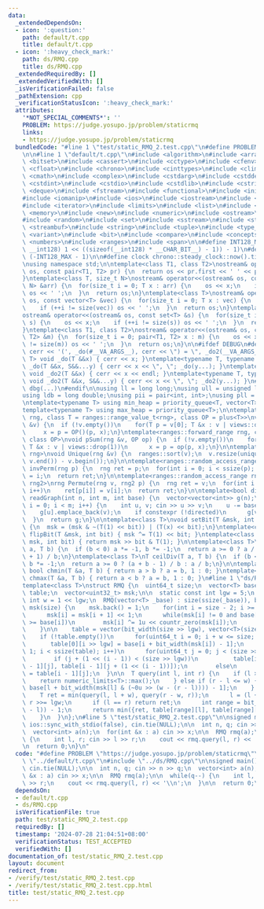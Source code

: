 ```yaml
---
data:
  _extendedDependsOn:
  - icon: ':question:'
    path: default/t.cpp
    title: default/t.cpp
  - icon: ':heavy_check_mark:'
    path: ds/RMQ.cpp
    title: ds/RMQ.cpp
  _extendedRequiredBy: []
  _extendedVerifiedWith: []
  _isVerificationFailed: false
  _pathExtension: cpp
  _verificationStatusIcon: ':heavy_check_mark:'
  attributes:
    '*NOT_SPECIAL_COMMENTS*': ''
    PROBLEM: https://judge.yosupo.jp/problem/staticrmq
    links:
    - https://judge.yosupo.jp/problem/staticrmq
  bundledCode: "#line 1 \"test/static_RMQ_2.test.cpp\"\n#define PROBLEM \"https://judge.yosupo.jp/problem/staticrmq\"\
    \n\n#line 1 \"default/t.cpp\"\n#include <algorithm>\n#include <array>\n#include\
    \ <bitset>\n#include <cassert>\n#include <cctype>\n#include <cfenv>\n#include\
    \ <cfloat>\n#include <chrono>\n#include <cinttypes>\n#include <climits>\n#include\
    \ <cmath>\n#include <complex>\n#include <cstdarg>\n#include <cstddef>\n#include\
    \ <cstdint>\n#include <cstdio>\n#include <cstdlib>\n#include <cstring>\n#include\
    \ <deque>\n#include <fstream>\n#include <functional>\n#include <initializer_list>\n\
    #include <iomanip>\n#include <ios>\n#include <iostream>\n#include <istream>\n\
    #include <iterator>\n#include <limits>\n#include <list>\n#include <map>\n#include\
    \ <memory>\n#include <new>\n#include <numeric>\n#include <ostream>\n#include <queue>\n\
    #include <random>\n#include <set>\n#include <sstream>\n#include <stack>\n#include\
    \ <streambuf>\n#include <string>\n#include <tuple>\n#include <type_traits>\n#include\
    \ <variant>\n#include <bit>\n#include <compare>\n#include <concepts>\n#include\
    \ <numbers>\n#include <ranges>\n#include <span>\n\n#define INT128_MAX (__int128)(((unsigned\
    \ __int128) 1 << ((sizeof(__int128) * __CHAR_BIT__) - 1)) - 1)\n#define INT128_MIN\
    \ (-INT128_MAX - 1)\n\n#define clock chrono::steady_clock::now().time_since_epoch().count()\n\
    \nusing namespace std;\n\ntemplate<class T1, class T2>\nostream& operator<<(ostream&\
    \ os, const pair<T1, T2> pr) {\n  return os << pr.first << ' ' << pr.second;\n\
    }\ntemplate<class T, size_t N>\nostream& operator<<(ostream& os, const array<T,\
    \ N> &arr) {\n  for(size_t i = 0; T x : arr) {\n    os << x;\n    if (++i != N)\
    \ os << ' ';\n  }\n  return os;\n}\ntemplate<class T>\nostream& operator<<(ostream&\
    \ os, const vector<T> &vec) {\n  for(size_t i = 0; T x : vec) {\n    os << x;\n\
    \    if (++i != size(vec)) os << ' ';\n  }\n  return os;\n}\ntemplate<class T>\n\
    ostream& operator<<(ostream& os, const set<T> &s) {\n  for(size_t i = 0; T x :\
    \ s) {\n    os << x;\n    if (++i != size(s)) os << ' ';\n  }\n  return os;\n\
    }\ntemplate<class T1, class T2>\nostream& operator<<(ostream& os, const map<T1,\
    \ T2> &m) {\n  for(size_t i = 0; pair<T1, T2> x : m) {\n    os << x;\n    if (++i\
    \ != size(m)) os << ' ';\n  }\n  return os;\n}\n\n#ifdef DEBUG\n#define dbg(...)\
    \ cerr << '(', _do(#__VA_ARGS__), cerr << \") = \", _do2(__VA_ARGS__)\ntemplate<typename\
    \ T> void _do(T &&x) { cerr << x; }\ntemplate<typename T, typename ...S> void\
    \ _do(T &&x, S&&...y) { cerr << x << \", \"; _do(y...); }\ntemplate<typename T>\
    \ void _do2(T &&x) { cerr << x << endl; }\ntemplate<typename T, typename ...S>\
    \ void _do2(T &&x, S&&...y) { cerr << x << \", \"; _do2(y...); }\n#else\n#define\
    \ dbg(...)\n#endif\n\nusing ll = long long;\nusing ull = unsigned long long;\n\
    using ldb = long double;\nusing pii = pair<int, int>;\nusing pll = pair<ll, ll>;\n\
    \ntemplate<typename T> using min_heap = priority_queue<T, vector<T>, greater<T>>;\n\
    template<typename T> using max_heap = priority_queue<T>;\n\ntemplate<ranges::forward_range\
    \ rng, class T = ranges::range_value_t<rng>, class OP = plus<T>>\nvoid pSum(rng\
    \ &v) {\n  if (!v.empty())\n    for(T p = v[0]; T &x : v | views::drop(1))\n \
    \     x = p = OP()(p, x);\n}\ntemplate<ranges::forward_range rng, class T = ranges::range_value_t<rng>,\
    \ class OP>\nvoid pSum(rng &v, OP op) {\n  if (!v.empty())\n    for(T p = v[0];\
    \ T &x : v | views::drop(1))\n      x = p = op(p, x);\n}\n\ntemplate<ranges::forward_range\
    \ rng>\nvoid Unique(rng &v) {\n  ranges::sort(v);\n  v.resize(unique(v.begin(),\
    \ v.end()) - v.begin());\n}\n\ntemplate<ranges::random_access_range rng>\nrng\
    \ invPerm(rng p) {\n  rng ret = p;\n  for(int i = 0; i < ssize(p); i++)\n    ret[p[i]]\
    \ = i;\n  return ret;\n}\n\ntemplate<ranges::random_access_range rng, ranges::random_access_range\
    \ rng2>\nrng Permute(rng v, rng2 p) {\n  rng ret = v;\n  for(int i = 0; i < ssize(p);\
    \ i++)\n    ret[p[i]] = v[i];\n  return ret;\n}\n\ntemplate<bool directed>\nvector<vector<int>>\
    \ readGraph(int n, int m, int base) {\n  vector<vector<int>> g(n);\n  for(int\
    \ i = 0; i < m; i++) {\n    int u, v; cin >> u >> v;\n    u -= base, v -= base;\n\
    \    g[u].emplace_back(v);\n    if constexpr (!directed)\n      g[v].emplace_back(u);\n\
    \  }\n  return g;\n}\n\ntemplate<class T>\nvoid setBit(T &msk, int bit, bool x)\
    \ {\n  msk = (msk & ~(T(1) << bit)) | (T(x) << bit);\n}\ntemplate<class T> void\
    \ flipBit(T &msk, int bit) { msk ^= T(1) << bit; }\ntemplate<class T> bool getBit(T\
    \ msk, int bit) { return msk >> bit & T(1); }\n\ntemplate<class T>\nT floorDiv(T\
    \ a, T b) {\n  if (b < 0) a *= -1, b *= -1;\n  return a >= 0 ? a / b : (a - b\
    \ + 1) / b;\n}\ntemplate<class T>\nT ceilDiv(T a, T b) {\n  if (b < 0) a *= -1,\
    \ b *= -1;\n  return a >= 0 ? (a + b - 1) / b : a / b;\n}\n\ntemplate<class T>\
    \ bool chmin(T &a, T b) { return a > b ? a = b, 1 : 0; }\ntemplate<class T> bool\
    \ chmax(T &a, T b) { return a < b ? a = b, 1 : 0; }\n#line 1 \"ds/RMQ.cpp\"\n\
    template<class T>\nstruct RMQ {\n  uint64_t size;\n  vector<T> base;\n  vector<vector<T>>\
    \ table;\n  vector<uint32_t> msk;\n\n  static const int lgw = 5;\n  static const\
    \ int w = 1 << lgw;\n  RMQ(vector<T> _base) : size(ssize(_base)), base(_base),\
    \ msk(size) {\n    msk.back() = 1;\n    for(int i = size - 2; i >= 0; i--) {\n\
    \      msk[i] = msk[i + 1] << 1;\n      while(msk[i] != 0 and base[i + countr_zero(msk[i])]\
    \ >= base[i])\n        msk[i] ^= 1u << countr_zero(msk[i]);\n      msk[i] |= 1u;\n\
    \    }\n\n    table = vector(bit_width(size >> lgw), vector<T>(size >> lgw));\n\
    \    if (!table.empty())\n      for(uint64_t i = 0; i + w <= size; i += w)\n \
    \       table[0][i >> lgw] = base[i + bit_width(msk[i]) - 1];\n    for(int i =\
    \ 1; i < ssize(table); i++)\n      for(uint64_t j = 0; j < (size >> lgw); j++)\n\
    \        if (j + (1 << (i - 1)) < (size >> lgw))\n          table[i][j] = min(table[i\
    \ - 1][j], table[i - 1][j + (1 << (i - 1))]);\n        else\n          table[i][j]\
    \ = table[i - 1][j];\n  }\n\n  T query(int l, int r) {\n    if (l >= r) {\n  \
    \    return numeric_limits<T>::max();\n    } else if (r - l <= w) {\n      return\
    \ base[l + bit_width(msk[l] & (~0u >> (w - (r - l)))) - 1];\n    } else {\n  \
    \    T ret = min(query(l, l + w), query(r - w, r));\n      l = (l + w) >> lgw,\
    \ r >>= lgw;\n      if (l == r) return ret;\n      int range = bit_width((unsigned)(r\
    \ - l)) - 1;\n      return min({ret, table[range][l], table[range][r - (1 << range)]});\n\
    \    }\n  }\n};\n#line 5 \"test/static_RMQ_2.test.cpp\"\n\nsigned main() {\n \
    \ ios::sync_with_stdio(false), cin.tie(NULL);\n\n  int n, q; cin >> n >> q;\n\
    \  vector<int> a(n);\n  for(int &x : a) cin >> x;\n\n  RMQ rmq(a);\n\n  while(q--)\
    \ {\n    int l, r; cin >> l >> r;\n    cout << rmq.query(l, r) << '\\n';\n  }\n\
    \n  return 0;\n}\n"
  code: "#define PROBLEM \"https://judge.yosupo.jp/problem/staticrmq\"\n\n#include\
    \ \"../default/t.cpp\"\n#include \"../ds/RMQ.cpp\"\n\nsigned main() {\n  ios::sync_with_stdio(false),\
    \ cin.tie(NULL);\n\n  int n, q; cin >> n >> q;\n  vector<int> a(n);\n  for(int\
    \ &x : a) cin >> x;\n\n  RMQ rmq(a);\n\n  while(q--) {\n    int l, r; cin >> l\
    \ >> r;\n    cout << rmq.query(l, r) << '\\n';\n  }\n\n  return 0;\n}\n"
  dependsOn:
  - default/t.cpp
  - ds/RMQ.cpp
  isVerificationFile: true
  path: test/static_RMQ_2.test.cpp
  requiredBy: []
  timestamp: '2024-07-28 21:04:51+08:00'
  verificationStatus: TEST_ACCEPTED
  verifiedWith: []
documentation_of: test/static_RMQ_2.test.cpp
layout: document
redirect_from:
- /verify/test/static_RMQ_2.test.cpp
- /verify/test/static_RMQ_2.test.cpp.html
title: test/static_RMQ_2.test.cpp
---
```


